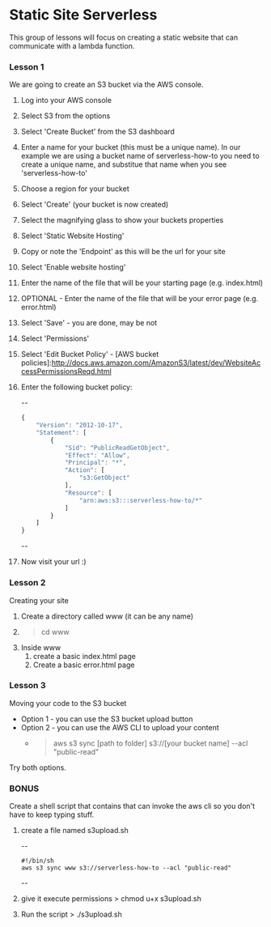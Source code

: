 # Static Site Serverless
This group of lessons will focus on creating a static website that can communicate with a lambda function.

### Lesson 1
We are going to create an S3 bucket via the AWS console.

1. Log into your AWS console
2. Select S3 from the options
3. Select 'Create Bucket' from the S3 dashboard
4. Enter a name for your bucket (this must be a unique name). In our example we are using a bucket name of serverless-how-to you need to create a unique name, and substitue that name when you see 'serverless-how-to'
5. Choose a region for your bucket
6. Select 'Create' (your bucket is now created)
7. Select the magnifying glass to show your buckets properties
8. Select 'Static Website Hosting'
9. Copy or note the 'Endpoint' as this will be the url for your site
10. Select 'Enable website hosting'
11. Enter the name of the file that will be your starting page (e.g. index.html)
12. OPTIONAL - Enter the name of the file that will be your error page (e.g. error.html)
13. Select 'Save' - you are done, may be not
14. Select 'Permissions'
15. Select 'Edit Bucket Policy' - [AWS bucket policies]:http://docs.aws.amazon.com/AmazonS3/latest/dev/WebsiteAccessPermissionsReqd.html
16. Enter the following bucket policy:

    --
    ```JavaScript
    {
    	"Version": "2012-10-17",
    	"Statement": [
    		{
    			"Sid": "PublicReadGetObject",
    			"Effect": "Allow",
    			"Principal": "*",
    			"Action": [
    				"s3:GetObject"
    			],
    			"Resource": [
    				"arn:aws:s3:::serverless-how-to/*"
    			]
    		}
    	]
    }
    ```
    --

17. Now visit your url :)

### Lesson 2
Creating your site

1. Create a directory called www (it can be any name)
2. > cd www
3. Inside www
    1. create a basic index.html page
    2. Create a basic error.html page

### Lesson 3
Moving your code to the S3 bucket

* Option 1 - you can use the S3 bucket upload button
* Option 2 - you can use the AWS CLI to upload your content
    * > aws s3 sync [path to folder] s3://[your bucket name] --acl "public-read"

Try both options.

### BONUS
Create a shell script that contains that can invoke the aws cli so you don't have to keep typing stuff.

1. create a file named s3upload.sh

    --
    ```
    #!/bin/sh
    aws s3 sync www s3://serverless-how-to --acl "public-read"

    ```
    --

2. give it execute permissions > chmod u+x s3upload.sh
3. Run the script > ./s3upload.sh
